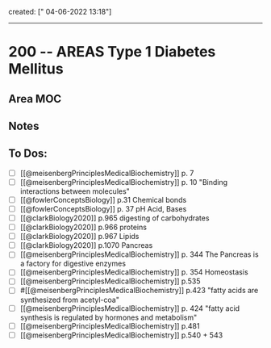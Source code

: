 
created: [" 04-06-2022 13:18"]

---

# 200 -- AREAS Type 1 Diabetes Mellitus

## Area MOC


## Notes


## To Dos:
- [ ] [[@meisenbergPrinciplesMedicalBiochemistry]] p. 7
- [ ] [[@meisenbergPrinciplesMedicalBiochemistry]] p. 10 "Binding interactions between molecules"
- [ ] [[@fowlerConceptsBiology]] p.31 Chemical bonds
- [ ] [[@fowlerConceptsBiology]] p. 37 pH Acid, Bases
- [ ] [[@clarkBiology2020]] p.965 digesting of carbohydrates
- [ ] [[@clarkBiology2020]] p.966 proteins
- [ ]  [[@clarkBiology2020]] p.967 Lipids
- [ ]  [[@clarkBiology2020]] p.1070 Pancreas
- [ ] [[@meisenbergPrinciplesMedicalBiochemistry]] p. 344 The Pancreas is a factory for digestive enzymes
- [ ] [[@meisenbergPrinciplesMedicalBiochemistry]] p. 354 Homeostasis
- [ ] [[@meisenbergPrinciplesMedicalBiochemistry]] p.535
- [ ] #[[@meisenbergPrinciplesMedicalBiochemistry]] p.423 "fatty acids are synthesized from acetyl-coa"
- [ ] [[@meisenbergPrinciplesMedicalBiochemistry]] p. 424 "fatty acid synthesis is regulated by hormones and metabolism"
- [ ] [[@meisenbergPrinciplesMedicalBiochemistry]] p.481
- [ ] [[@meisenbergPrinciplesMedicalBiochemistry]] p.540 + 543